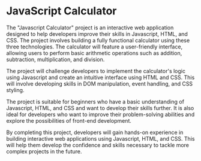 # JavaScript Calculator

 The "Javascript Calculator" project is an interactive web application designed to help developers improve their skills in Javascript, HTML, and CSS. The project involves building a fully functional calculator using these three technologies.  The calculator will feature a user-friendly interface, allowing users to perform basic arithmetic operations such as addition, subtraction, multiplication, and division.

The project will challenge developers to implement the calculator's logic using Javascript and create an intuitive interface using HTML and CSS. This will involve developing skills in DOM manipulation, event handling, and CSS styling.

The project is suitable for beginners who have a basic understanding of Javascript, HTML, and CSS and want to develop their skills further. It is also ideal for developers who want to improve their problem-solving abilities and explore the possibilities of front-end development.

By completing this project, developers will gain hands-on experience in building interactive web applications using Javascript, HTML, and CSS. This will help them develop the confidence and skills necessary to tackle more complex projects in the future.